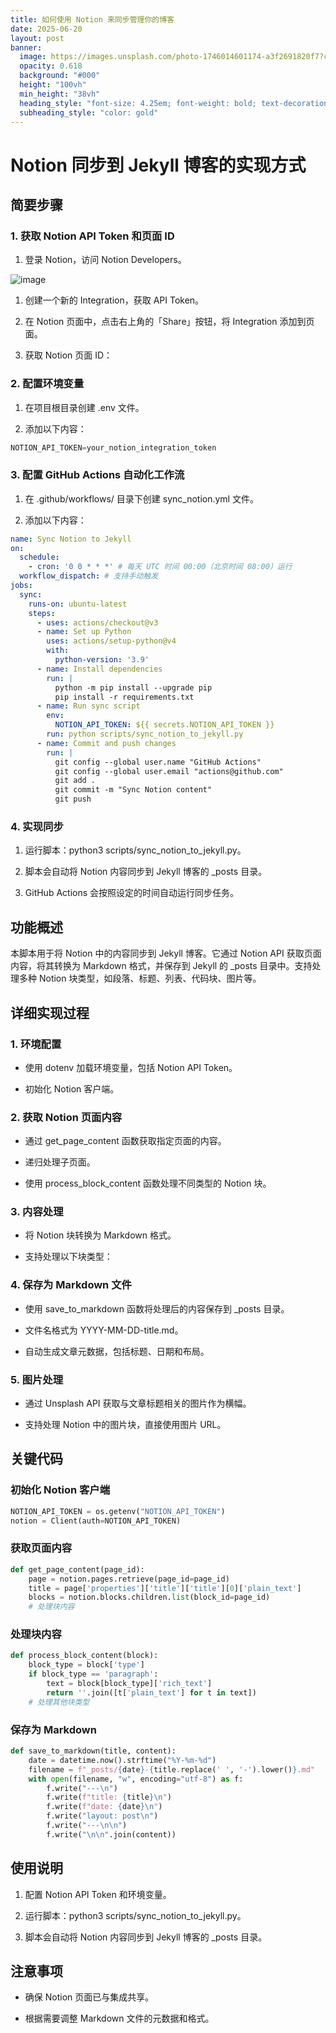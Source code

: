 ```yaml
---
title: 如何使用 Notion 来同步管理你的博客
date: 2025-06-20
layout: post
banner:
  image: https://images.unsplash.com/photo-1746014601174-a3f2691820f7?crop=entropy&cs=tinysrgb&fit=max&fm=jpg&ixid=M3w2OTIwMzJ8MHwxfHJhbmRvbXx8fHx8fHx8fDE3NTA0MDExMjR8&ixlib=rb-4.1.0&q=80&w=1080
  opacity: 0.618
  background: "#000"
  height: "100vh"
  min_height: "38vh"
  heading_style: "font-size: 4.25em; font-weight: bold; text-decoration: underline"
  subheading_style: "color: gold"
---
```


# Notion 同步到 Jekyll 博客的实现方式

## 简要步骤

### 1. 获取 Notion API Token 和页面 ID

1. 登录 Notion，访问 Notion Developers。

![image](https://prod-files-secure.s3.us-west-2.amazonaws.com/a7a0cc5a-89b9-4cda-8686-1fba0ca52f40/d19c1afe-dea5-4312-9333-786b0ba83054/image.png?X-Amz-Algorithm=AWS4-HMAC-SHA256&X-Amz-Content-Sha256=UNSIGNED-PAYLOAD&X-Amz-Credential=ASIAZI2LB466342FNY4M%2F20250620%2Fus-west-2%2Fs3%2Faws4_request&X-Amz-Date=20250620T063204Z&X-Amz-Expires=3600&X-Amz-Security-Token=IQoJb3JpZ2luX2VjEM7%2F%2F%2F%2F%2F%2F%2F%2F%2F%2FwEaCXVzLXdlc3QtMiJHMEUCIQCKmcfrN6Cooo6PSPNZ564%2FpCQa2M3E%2FpmcXpRbrS8lggIge2YfED5FqwhTB3Etzowy6pRG9dTZA%2BNsQQTC2EA6yyEqiAQItv%2F%2F%2F%2F%2F%2F%2F%2F%2F%2FARAAGgw2Mzc0MjMxODM4MDUiDHkAjk%2BOKWiiPkORxyrcA4u7ZuKDXaSQTTlGCW5rXor5RizLrfer2FH7I%2FdoadJ%2FaiRYgA2CfS%2FRnXyXc3Dc4Wku5g%2F9f6LkR3kK%2B%2BWNl5edVfFY0VQgpWZDqvK3%2B3PsAPlOS1dn5kWTuJwCM9uNIBUnPsxLF%2BijRHuPuYG5byLly%2FBjwJKjuhjNmZMOzfgfd%2F6y8IEespvsNkiiALPZsyfhFzJMdoOR7mb90XuftQQ6EGSurLH2wi11z0daliB691wDhI5TdDS9iEKx40weEj%2BREYEO0IyqiaGi8%2BsYfZ4PMPSn2tPgwoo2wjfbImWYJuJVIHN0kHBOF%2FHl45iow%2F4iWHE%2BLSThPA%2B45gBjUG71h7HDfnMb3tj3NFk5C5GvstfB7DeHc2nFYhaBXQ2IlWlaGUdH87SB4dNTtU38lLZpZC1A2TVUY0e6e21J0YMCnBvk3OQ4K9jsYhq3Z9IMF41gLGQtt1sGSkRQHSpw4MpRHhDIb3fKLaFGrrjlOS7iEKOyME4T2WpgZaB1ZlH1c%2B8yciLgAIFNTZ%2BhNLzvIpROReKfkwH0v%2BOhR8RLm9yESmQht3M7MM6JEfKhZuuqTA1UBU1g884vpNc6oApT0Kz4zRvtwXnSgPS2J0JGjDlok3O50CYUPnb8ltoTMKbe08IGOqUBLx6wuhRnXp3rF248nnIsP2YrIwdL1QBclhUfj7nIAJJE9vBUz9rBodO5zUJcuOB3UKJB9vtUGIpa406aiyZnbEHcpwDG%2BM3MyhbwyRa%2Bj%2FyIHpo8S7PAzZ2MKeMBelPb1WTi3PqpUXa3Gm6zo%2BwhcMv9V4CPXphAQykjX2XwVnZL%2BPoi396AuM329pZryBaxnWFZGp2LVSqQs8BUqjNa7ff9dKHO&X-Amz-Signature=d8a5ae69ee300bfa0245a8cffdc9d44ee874fafdd82d9e07f5a230fdfa0af09c&X-Amz-SignedHeaders=host&x-amz-checksum-mode=ENABLED&x-id=GetObject)

1. 创建一个新的 Integration，获取 API Token。

1. 在 Notion 页面中，点击右上角的「Share」按钮，将 Integration 添加到页面。

1. 获取 Notion 页面 ID：


### 2. 配置环境变量

1. 在项目根目录创建 .env 文件。

1. 添加以下内容：

```javascript
NOTION_API_TOKEN=your_notion_integration_token
```

### 3. 配置 GitHub Actions 自动化工作流

1. 在 .github/workflows/ 目录下创建 sync_notion.yml 文件。

1. 添加以下内容：

```yaml
name: Sync Notion to Jekyll
on:
  schedule:
    - cron: '0 0 * * *' # 每天 UTC 时间 00:00（北京时间 08:00）运行
  workflow_dispatch: # 支持手动触发
jobs:
  sync:
    runs-on: ubuntu-latest
    steps:
      - uses: actions/checkout@v3
      - name: Set up Python
        uses: actions/setup-python@v4
        with:
          python-version: '3.9'
      - name: Install dependencies
        run: |
          python -m pip install --upgrade pip
          pip install -r requirements.txt
      - name: Run sync script
        env:
          NOTION_API_TOKEN: ${{ secrets.NOTION_API_TOKEN }}
        run: python scripts/sync_notion_to_jekyll.py
      - name: Commit and push changes
        run: |
          git config --global user.name "GitHub Actions"
          git config --global user.email "actions@github.com"
          git add .
          git commit -m "Sync Notion content"
          git push
```

### 4. 实现同步

1. 运行脚本：python3 scripts/sync_notion_to_jekyll.py。

1. 脚本会自动将 Notion 内容同步到 Jekyll 博客的 _posts 目录。

1. GitHub Actions 会按照设定的时间自动运行同步任务。

## 功能概述

本脚本用于将 Notion 中的内容同步到 Jekyll 博客。它通过 Notion API 获取页面内容，将其转换为 Markdown 格式，并保存到 Jekyll 的 _posts 目录中。支持处理多种 Notion 块类型，如段落、标题、列表、代码块、图片等。

## 详细实现过程

### 1. 环境配置

- 使用 dotenv 加载环境变量，包括 Notion API Token。

- 初始化 Notion 客户端。

### 2. 获取 Notion 页面内容

- 通过 get_page_content 函数获取指定页面的内容。

- 递归处理子页面。

- 使用 process_block_content 函数处理不同类型的 Notion 块。

### 3. 内容处理

- 将 Notion 块转换为 Markdown 格式。

- 支持处理以下块类型：


### 4. 保存为 Markdown 文件

- 使用 save_to_markdown 函数将处理后的内容保存到 _posts 目录。

- 文件名格式为 YYYY-MM-DD-title.md。

- 自动生成文章元数据，包括标题、日期和布局。

### 5. 图片处理

- 通过 Unsplash API 获取与文章标题相关的图片作为横幅。

- 支持处理 Notion 中的图片块，直接使用图片 URL。

## 关键代码

### 初始化 Notion 客户端

```python
NOTION_API_TOKEN = os.getenv("NOTION_API_TOKEN")
notion = Client(auth=NOTION_API_TOKEN)
```

### 获取页面内容

```python
def get_page_content(page_id):
    page = notion.pages.retrieve(page_id=page_id)
    title = page['properties']['title']['title'][0]['plain_text']
    blocks = notion.blocks.children.list(block_id=page_id)
    # 处理块内容
```

### 处理块内容

```python
def process_block_content(block):
    block_type = block['type']
    if block_type == 'paragraph':
        text = block[block_type]['rich_text']
        return ''.join([t['plain_text'] for t in text])
    # 处理其他块类型
```

### 保存为 Markdown

```python
def save_to_markdown(title, content):
    date = datetime.now().strftime("%Y-%m-%d")
    filename = f"_posts/{date}-{title.replace(' ', '-').lower()}.md"
    with open(filename, "w", encoding="utf-8") as f:
        f.write("---\n")
        f.write(f"title: {title}\n")
        f.write(f"date: {date}\n")
        f.write("layout: post\n")
        f.write("---\n\n")
        f.write("\n\n".join(content))
```

## 使用说明

1. 配置 Notion API Token 和环境变量。

1. 运行脚本：python3 scripts/sync_notion_to_jekyll.py。

1. 脚本会自动将 Notion 内容同步到 Jekyll 博客的 _posts 目录。

## 注意事项

- 确保 Notion 页面已与集成共享。

- 根据需要调整 Markdown 文件的元数据和格式。